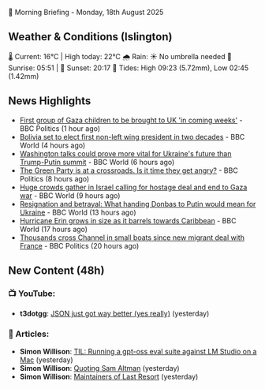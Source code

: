🌅 Morning Briefing - Monday, 18th August 2025

## Weather & Conditions (Islington)

🌡️ Current: 16°C | High today: 22°C
🌧️ Rain: ☀️ No umbrella needed
🌅 Sunrise: 05:51 | 🌇 Sunset: 20:17
🌊 Tides: High 09:23 (5.72mm), Low 02:45 (1.42mm)

## News Highlights

- [First group of Gaza children to be brought to UK 'in coming weeks'](https://www.bbc.com/news/articles/c30z17376ego?at_medium=RSS&at_campaign=rss) - BBC Politics (1 hour ago)
- [Bolivia set to elect first non-left wing president in two decades](https://www.bbc.com/news/articles/c4gzlp85432o?at_medium=RSS&at_campaign=rss) - BBC World (4 hours ago)
- [Washington talks could prove more vital for Ukraine's future than Trump-Putin summit](https://www.bbc.com/news/articles/ckglxlx5vldo?at_medium=RSS&at_campaign=rss) - BBC World (6 hours ago)
- [The Green Party is at a crossroads. Is it time they get angry?](https://www.bbc.com/news/articles/cm2kzrr4375o?at_medium=RSS&at_campaign=rss) - BBC Politics (8 hours ago)
- [Huge crowds gather in Israel calling for hostage deal and end to Gaza war](https://www.bbc.com/news/articles/ce93y2dxlg4o?at_medium=RSS&at_campaign=rss) - BBC World (9 hours ago)
- [Resignation and betrayal: What handing Donbas to Putin would mean for Ukraine](https://www.bbc.com/news/articles/cvgv1pdkll8o?at_medium=RSS&at_campaign=rss) - BBC World (13 hours ago)
- [Hurricane Erin grows in size as it barrels towards Caribbean](https://www.bbc.com/news/articles/cdxyezqx4r5o?at_medium=RSS&at_campaign=rss) - BBC World (17 hours ago)
- [Thousands cross Channel in small boats since new migrant deal with France](https://www.bbc.com/news/articles/cgln6wzd585o?at_medium=RSS&at_campaign=rss) - BBC Politics (20 hours ago)

## New Content (48h)
### 📺 YouTube:

- **t3dotgg**: [JSON just got way better (yes really)](https://www.youtube.com/watch?v=0UpMV7KWiCc) (yesterday)

### 📝 Articles:

- **Simon Willison**: [TIL: Running a gpt-oss eval suite against LM Studio on a Mac](https://simonwillison.net/2025/Aug/17/gpt-oss-eval-suite/#atom-everything) (yesterday)
- **Simon Willison**: [Quoting Sam Altman](https://simonwillison.net/2025/Aug/17/sam-altman/#atom-everything) (yesterday)
- **Simon Willison**: [Maintainers of Last Resort](https://simonwillison.net/2025/Aug/16/maintainers-of-last-resort/#atom-everything) (yesterday)
